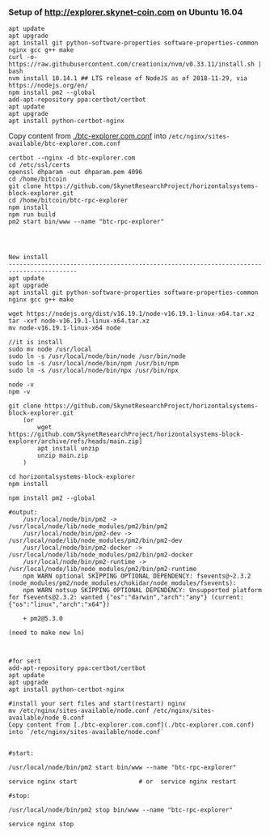 ### Setup of http://explorer.skynet-coin.com on Ubuntu 16.04

    apt update
    apt upgrade
    apt install git python-software-properties software-properties-common nginx gcc g++ make
    curl -o- https://raw.githubusercontent.com/creationix/nvm/v0.33.11/install.sh | bash
    nvm install 10.14.1 ## LTS release of NodeJS as of 2018-11-29, via https://nodejs.org/en/
    npm install pm2 --global
    add-apt-repository ppa:certbot/certbot
    apt update
    apt upgrade
    apt install python-certbot-nginx
    
Copy content from [./btc-explorer.com.conf](./btc-explorer.com.conf) into `/etc/nginx/sites-available/btc-explorer.com.conf`

    certbot --nginx -d btc-explorer.com
    cd /etc/ssl/certs
    openssl dhparam -out dhparam.pem 4096
    cd /home/bitcoin
    git clone https://github.com/SkynetResearchProject/horizontalsystems-block-explorer.git
    cd /home/bitcoin/btc-rpc-explorer
    npm install
    npm run build
    pm2 start bin/www --name "btc-rpc-explorer"

	
	
	
	New install
    -----------------------------------------------------------------------------------------	
    apt update
    apt upgrade
    apt install git python-software-properties software-properties-common nginx gcc g++ make
	
	wget https://nodejs.org/dist/v16.19.1/node-v16.19.1-linux-x64.tar.xz
	tar -xvf node-v16.19.1-linux-x64.tar.xz
	mv node-v16.19.1-linux-x64 node

    //it is install
    sudo mv node /usr/local
    sudo ln -s /usr/local/node/bin/node /usr/bin/node
    sudo ln -s /usr/local/node/bin/npm /usr/bin/npm
    sudo ln -s /usr/local/node/bin/npx /usr/bin/npx
	
	node -v
	npm -v
	
	git clone https://github.com/SkynetResearchProject/horizontalsystems-block-explorer.git
		(or
			wget https://github.com/SkynetResearchProject/horizontalsystems-block-explorer/archive/refs/heads/main.zip]
			apt install unzip
			unzip main.zip
		)
	
	cd horizontalsystems-block-explorer
	npm install

	npm install pm2 --global

	#output:
		/usr/local/node/bin/pm2 -> /usr/local/node/lib/node_modules/pm2/bin/pm2
		/usr/local/node/bin/pm2-dev -> /usr/local/node/lib/node_modules/pm2/bin/pm2-dev
		/usr/local/node/bin/pm2-docker -> /usr/local/node/lib/node_modules/pm2/bin/pm2-docker
		/usr/local/node/bin/pm2-runtime -> /usr/local/node/lib/node_modules/pm2/bin/pm2-runtime
		npm WARN optional SKIPPING OPTIONAL DEPENDENCY: fsevents@~2.3.2 (node_modules/pm2/node_modules/chokidar/node_modules/fsevents):
		npm WARN notsup SKIPPING OPTIONAL DEPENDENCY: Unsupported platform for fsevents@2.3.2: wanted {"os":"darwin","arch":"any"} (current: {"os":"linux","arch":"x64"})

		+ pm2@5.3.0

	(need to make new ln)


	
	#for sert
	add-apt-repository ppa:certbot/certbot
    apt update
    apt upgrade
    apt install python-certbot-nginx

    #install your sert files and start(restart) nginx
	mv /etc/nginx/sites-available/node.conf /etc/nginx/sites-available/node_0.conf 
	Copy content from [./btc-explorer.com.conf](./btc-explorer.com.conf) into `/etc/nginx/sites-available/node.conf`		
	
	
    #start:
	
    /usr/local/node/bin/pm2 start bin/www --name "btc-rpc-explorer"
	
	service nginx start                 # or  service nginx restart

	#stop:
	
	/usr/local/node/bin/pm2 stop bin/www --name "btc-rpc-explorer"
	
	service nginx stop